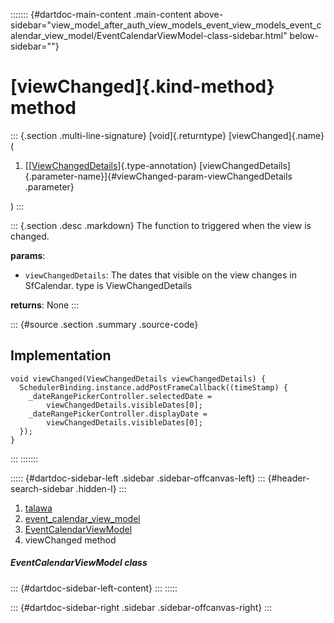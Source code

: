::::::: {#dartdoc-main-content .main-content above-sidebar="view_model_after_auth_view_models_event_view_models_event_calendar_view_model/EventCalendarViewModel-class-sidebar.html" below-sidebar=""}
<div>

# [viewChanged]{.kind-method} method

</div>

::: {.section .multi-line-signature}
[void]{.returntype} [viewChanged]{.name}(

1.  [[[ViewChangedDetails](https://pub.dev/documentation/syncfusion_flutter_calendar/28.2.3/calendar/ViewChangedDetails-class.html)]{.type-annotation}
    [viewChangedDetails]{.parameter-name}]{#viewChanged-param-viewChangedDetails
    .parameter}

)
:::

::: {.section .desc .markdown}
The function to triggered when the view is changed.

**params**:

-   `viewChangedDetails`: The dates that visible on the view changes in
    SfCalendar. type is ViewChangedDetails

**returns**: None
:::

::: {#source .section .summary .source-code}
## Implementation

``` language-dart
void viewChanged(ViewChangedDetails viewChangedDetails) {
  SchedulerBinding.instance.addPostFrameCallback((timeStamp) {
    _dateRangePickerController.selectedDate =
        viewChangedDetails.visibleDates[0];
    _dateRangePickerController.displayDate =
        viewChangedDetails.visibleDates[0];
  });
}
```
:::
:::::::

::::: {#dartdoc-sidebar-left .sidebar .sidebar-offcanvas-left}
::: {#header-search-sidebar .hidden-l}
:::

1.  [talawa](../../index.html)
2.  [event_calendar_view_model](../../view_model_after_auth_view_models_event_view_models_event_calendar_view_model/)
3.  [EventCalendarViewModel](../../view_model_after_auth_view_models_event_view_models_event_calendar_view_model/EventCalendarViewModel-class.html)
4.  viewChanged method

##### EventCalendarViewModel class

::: {#dartdoc-sidebar-left-content}
:::
:::::

::: {#dartdoc-sidebar-right .sidebar .sidebar-offcanvas-right}
:::
